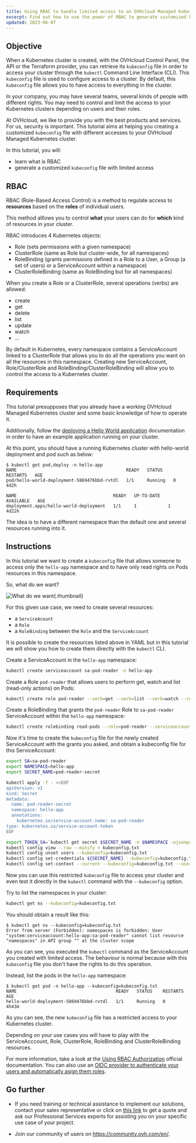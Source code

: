 ```yaml
---
title: Using RBAC to handle limited access to an OVHcloud Managed Kubernetes cluster
excerpt: Find out how to use the power of RBAC to generate customized kubeconfig file with limited access to an OVHcloud Managed Kubernetes cluster
updated: 2023-06-07
---
```


## Objective

When a Kubernetes cluster is created, with the OVHcloud Control Panel, the API or the Terraform provider, you can retrieve its `kubeconfig` file in order to access your cluster through the `kubectl` Command Line Interface (CLI).
This `kubeconfig` file is used to configure access to a cluster.
By default, this `kubeconfig` file allows you to have access to everything in the cluster.

In your company, you may have several teams, several kinds of people with different rights. You may need to control and limit the access to your Kubernetes clusters depending on users and their roles.

At OVHcloud, we like to provide you with the best products and services. For us, security is important. This tutorial aims at helping you creating a customized `kubeconfig` file with different accesses to your OVHcloud Managed Kubernetes cluster.

In this tutorial, you will:

- learn what is RBAC
- generate a customized `kubeconfig` file with limited access 

## RBAC

RBAC (Role-Based Access Control) is a method to regulate access to **resources** based on the **roles** of individual users.

This method alllows you to control **what** your users can do for **which** kind of resources in your cluster.

RBAC introduces 4 Kubernetes objects:

- Role (sets permissions with a given namespace)
- ClusterRole (same as Role but cluster-wide, for all namespaces)
- RoleBinding (grants permissions defined in a Role to a User, a Group (a set of users) or a ServiceAccount within a namespace)
- ClusterRoleBinding (same as RoleBinding but for all namespaces)

When you create a Role or a ClusterRole, several operations (verbs) are allowed:

- create
- get
- delete
- list
- update
- watch
- ...

By default in Kubernetes, every namespace contains a ServiceAccount linked to a ClusterRole that allows you to do all the operations you want on all the resources in this namespace.
Creating new ServiceAccount, Role/ClusterRole and RoleBinding/ClusterRoleBinding will allow you to control the access to a Kubernetes cluster.

## Requirements

This tutorial presupposes that you already have a working OVHcloud Managed Kubernetes cluster and some basic knowledge of how to operate it.

Additionally, follow the [deploying a Hello World application](/pages/public_cloud/containers_orchestration/managed_kubernetes/deploying-an-application) documentation in order to have an example application running on your cluster.

At this point, you should have a running Kubernetes cluster with hello-world deployment and pod such as below:

```console
$ kubectl get pod,deploy -n hello-app
NAME                                          READY   STATUS    RESTARTS   AGE
pod/hello-world-deployment-5869476bbd-rvtdl   1/1     Running   0          4d2h

NAME                                     READY   UP-TO-DATE   AVAILABLE   AGE
deployment.apps/hello-world-deployment   1/1     1            1           4d22h
```

The idea is to have a different namespace than the default one and several resources running into it. 

## Instructions

In this tutorial we want to create a `kubeconfig` file that allows someone to access only the `hello-app` namespace and to have only read rights on Pods resources in this namespace.

So, what do we want?

![What do we want](images/what-do-we-want.png){.thumbnail}

For this given use case, we need to create several resources:

- a `ServiceAcount`
- a `Role`
- a `RoleBinding` between the `Role` and the `ServiceAccount`

It is possible to create the resources listed above in YAML but in this tutorial we will show you how to create them directly with the `kubectl` CLI.

Create a ServiceAccount in the `hello-app` namespace:

```bash
kubectl create serviceaccount sa-pod-reader -n hello-app
```

Create a Role `pod-reader` that allows users to perform get, watch and list (read-only actions) on Pods:

```bash
kubectl create role pod-reader --verb=get --verb=list --verb=watch --resource=pods -n hello-app
```

Create a RoleBinding that grants the `pod-reader` Role to `sa-pod-reader` ServiceAccount within the `hello-app` namespace:

```bash
kubectl create rolebinding read-pods --role=pod-reader --serviceaccount=hello-app:sa-pod-reader -n hello-app
```

Now it's time to create the `kubeconfig` file for the newly created ServiceAccount with the grants you asked, and obtain a kubeconfig file for this ServiceAccount:

```bash
export SA=sa-pod-reader
export NAMESPACE=hello-app
export SECRET_NAME=pod-reader-secret

kubectl apply -f - <<EOF
apiVersion: v1
kind: Secret
metadata:
  name: pod-reader-secret
  namespace: hello-app
  annotations:
    kubernetes.io/service-account.name: sa-pod-reader
type: kubernetes.io/service-account-token
EOF

export TOKEN_SA=`kubectl get secret $SECRET_NAME -n $NAMESPACE -ojsonpath='{.data.token}' | base64 -d`
kubectl config view --raw --minify > kubeconfig.txt
kubectl config unset users --kubeconfig=kubeconfig.txt
kubectl config set-credentials ${SECRET_NAME} --kubeconfig=kubeconfig.txt --token=${TOKEN_SA}
kubectl config set-context --current --kubeconfig=kubeconfig.txt --user=${SECRET_NAME}
```

Now you can use this restricted `kubeconfig` file to access your cluster and even test it directly in the `kubectl` command with the `--kubeconfig` option.

Try to list the namespaces in your cluster:

```bash
kubectl get ns --kubeconfig=kubeconfig.txt
```

You should obtain a result like this:

```console
$ kubectl get ns --kubeconfig=kubeconfig.txt
Error from server (Forbidden): namespaces is forbidden: User "system:serviceaccount:hello-app:sa-pod-reader" cannot list resource "namespaces" in API group "" at the cluster scope
```

As you can see, you executed the `kubectl` command as the ServiceAccount you created with limited access.
The behaviour is normal because with this `kubeconfig` file you don't have the rights to do this operation.

Instead, list the pods in the `hello-app` namespace:

```console
$ kubectl get pod -n hello-app --kubeconfig=kubeconfig.txt
NAME                                      READY   STATUS    RESTARTS   AGE
hello-world-deployment-5869476bbd-rvtdl   1/1     Running   0          4h43m
```

As you can see, the new `kubeconfig` file has a restricted access to your Kubernetes cluster.

Depending on your use cases you will have to play with the ServiceAcccount, Role, ClusterRole, RoleBinding and ClusterRoleBinding resources.

For more information, take a look at the [Using RBAC Authorization](https://kubernetes.io/docs/reference/access-authn-authz/rbac/) official documentation.
You can also use an [OIDC provider to authenticate your users and automatically asign them roles](/pages/public_cloud/containers_orchestration/managed_kubernetes/configuring-oidc-provider-config).

## Go further

- If you need training or technical assistance to implement our solutions, contact your sales representative or click on [this link](https://www.ovhcloud.com/it/professional-services/) to get a quote and ask our Professional Services experts for assisting you on your specific use case of your project.

- Join our community of users on <https://community.ovh.com/en/>.
